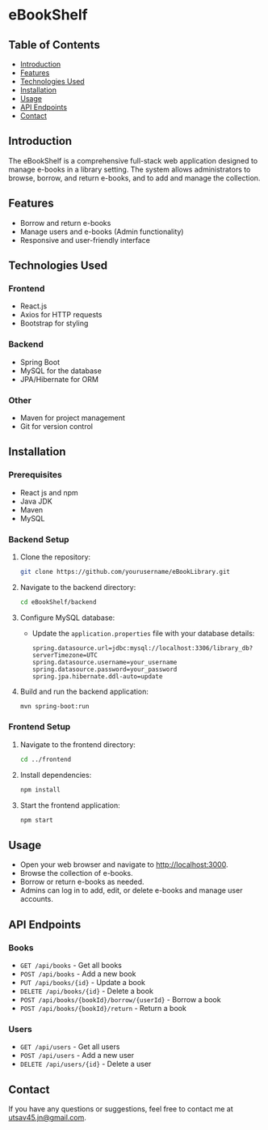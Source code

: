 # eBookShelf

## Table of Contents
- [Introduction](#introduction)
- [Features](#features)
- [Technologies Used](#technologies-used)
- [Installation](#installation)
- [Usage](#usage)
- [API Endpoints](#api-endpoints)
- [Contact](#contact)

## Introduction
The eBookShelf is a comprehensive full-stack web application designed to manage e-books in a library setting. The system allows administrators to browse, borrow, and return e-books, and to add and manage the collection.

## Features
- Borrow and return e-books
- Manage users and e-books (Admin functionality)
- Responsive and user-friendly interface

## Technologies Used

### Frontend
- React.js
- Axios for HTTP requests
- Bootstrap for styling

### Backend
- Spring Boot
- MySQL for the database
- JPA/Hibernate for ORM

### Other
- Maven for project management
- Git for version control

## Installation

### Prerequisites
- React js and npm
- Java JDK
- Maven
- MySQL

### Backend Setup
1. Clone the repository:
   ```bash
   git clone https://github.com/yourusername/eBookLibrary.git
   ```
2. Navigate to the backend directory:
   ```bash
   cd eBookShelf/backend
   ```
3. Configure MySQL database:
   - Update the `application.properties` file with your database details:
     ```properties
     spring.datasource.url=jdbc:mysql://localhost:3306/library_db?serverTimezone=UTC
     spring.datasource.username=your_username
     spring.datasource.password=your_password
     spring.jpa.hibernate.ddl-auto=update
     ```

4. Build and run the backend application:
   ```bash
   mvn spring-boot:run
   ```

### Frontend Setup
1. Navigate to the frontend directory:
   ```bash
   cd ../frontend
   ```
2. Install dependencies:
   ```bash
   npm install
   ```
3. Start the frontend application:
   ```bash
   npm start
   ```

## Usage
- Open your web browser and navigate to [http://localhost:3000](http://localhost:3000).
- Browse the collection of e-books.
- Borrow or return e-books as needed.
- Admins can log in to add, edit, or delete e-books and manage user accounts.

## API Endpoints

### Books
- `GET /api/books` - Get all books
- `POST /api/books` - Add a new book
- `PUT /api/books/{id}` - Update a book
- `DELETE /api/books/{id}` - Delete a book
- `POST /api/books/{bookId}/borrow/{userId}` - Borrow a book
- `POST /api/books/{bookId}/return` - Return a book

### Users
- `GET /api/users` - Get all users
- `POST /api/users` - Add a new user
- `DELETE /api/users/{id}` - Delete a user

## Contact
If you have any questions or suggestions, feel free to contact me at [utsav45.jn@gmail.com](mailto:utsav45.jn@gmail.com).


